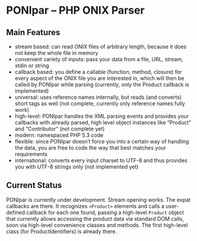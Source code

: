 # PONIpar – PHP ONIX Parser

## Main Features
* stream based: can read ONIX files of arbitrary length, because it does not keep the whole file in memory
* convenient variety of inputs: pass your data from a file, URL, stream, stdin or string
* callback based: you define a callable (function, method, closure) for every aspect of the ONIX file you are interested in, which will then be called by PONIpar while parsing (currently, only the Product callback is implemented)
* universal: uses reference names internally, but reads (and converts) short tags as well (not complete, currently only reference names fully work)
* high-level: PONIpar handles the XML parsing events and provides your callbacks with already parsed, high level object instances like “Product” and “Contributor” (not complete yet)
* modern: namespaced PHP 5.3 code
* flexible: since PONIpar doesn’t force you into a certain way of handling the data, you are free to code the way that best matches your requirements
* international: converts every input charset to UTF-8 and thus provides you with UTF-8 strings only (not implemented yet)

## Current Status
PONIpar is currently under development. Stream opening works. The expat callbacks are there. It recognizes `<Product>` elements and calls a user-defined callback for each one found, passing a high-level `Product` object that currently allows accessing the product data via standard DOM calls, soon via high-level convenience classes and methods. The first high-level class (for ProductIdentifiers) is already there.
